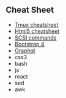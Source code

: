 ## Cheat Sheet
* [Tmux cheatsheet](tmux-cheatsheet.md)
* [Html5 cheatsheet](html5-cheatsheet.md)
* [SCSI commands](scsi_cmd.md)
* [Bootstrap 4](bootstrap4-cheatsheet.md)
* [Graphql](graphql-cheatsheet.md)
* css3
* bash
* js
* react
* sed
* awk
